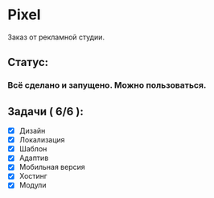 # Pixel

Заказ от рекламной студии.

## Статус:

### Всё сделано и запущено. Можно пользоваться.

## Задачи ( 6/6 ):

- [X] Дизайн
- [X] Локализация
- [X] Шаблон
- [X] Адаптив
- [X] Мобильная версия
- [X] Хостинг
- [X] Модули
